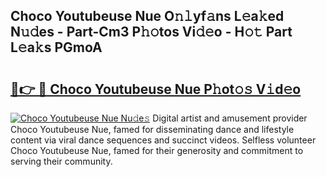 ## Choco Youtubeuse Nue O𝚗𝚕yf𝚊ns L𝚎a𝚔ed N𝚞𝚍es - Part-Cm3 P𝚑𝚘tos Vi𝚍𝚎o - H𝚘𝚝 Part L𝚎a𝚔s PGmoA

# <h2><a href="http://kff0nhk.oniu.top/?m=Choco+Youtubeuse+Nue">🔗👉 🔴 Choco Youtubeuse Nue P𝚑ot𝚘𝚜 V𝚒d𝚎o</a></h2>

[![Choco Youtubeuse Nue Nu𝚍e𝚜](https://i.imgur.com/0qMVB7G.gif)](http://kff0nhk.oniu.top/?m=Choco+Youtubeuse+Nue)
Digital artist and amusement provider Choco Youtubeuse Nue, famed for disseminating dance and lifestyle content via viral dance sequences and succinct videos. Selfless volunteer Choco Youtubeuse Nue, famed for their generosity and commitment to serving their community.  
